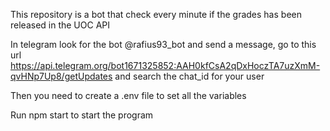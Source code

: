 This repository is a bot that check every minute if the grades has been released in the UOC API

In telegram look for the bot @rafius93_bot and send a message, go to this url https://api.telegram.org/bot1671325852:AAH0kfCsA2qDxHoczTA7uzXmM-qvHNp7Up8/getUpdates and search the chat_id for your user

Then you need to create a .env file to set all the variables

Run npm start to start the program
